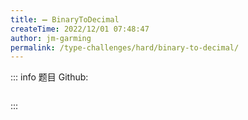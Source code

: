 ```yaml
---
title: ➖ BinaryToDecimal
createTime: 2022/12/01 07:48:47
author: jm-garming
permalink: /type-challenges/hard/binary-to-decimal/
---
```


::: info 题目
Github: []()

```ts

```

:::
